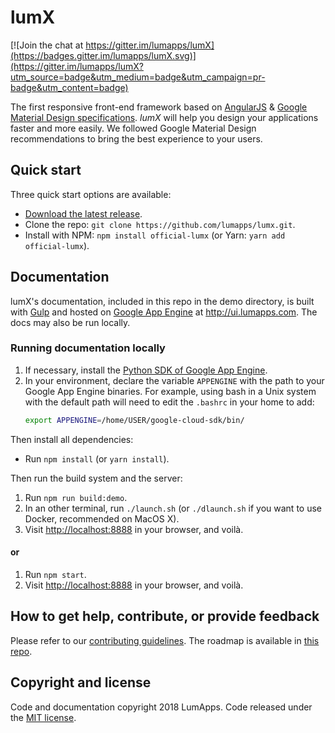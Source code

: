 # lumX

[![Join the chat at https://gitter.im/lumapps/lumX](https://badges.gitter.im/lumapps/lumX.svg)](https://gitter.im/lumapps/lumX?utm_source=badge&utm_medium=badge&utm_campaign=pr-badge&utm_content=badge)

The first responsive front-end framework based on [AngularJS][angularjs] & [Google Material Design specifications][material]. *lumX* will help you design your applications faster and more easily. We followed Google Material Design recommendations to bring the best experience to your users.

## Quick start

Three quick start options are available:

- [Download the latest release][release].
- Clone the repo: `git clone https://github.com/lumapps/lumx.git`.
- Install with NPM: `npm install official-lumx` (or Yarn: `yarn add official-lumx`).

## Documentation

lumX's documentation, included in this repo in the demo directory, is built with [Gulp][gulp] and hosted on [Google App Engine][gae] at http://ui.lumapps.com. The docs may also be run locally.

### Running documentation locally

1. If necessary, install the [Python SDK of Google App Engine][gaepython].
2. In your environment, declare the variable `APPENGINE` with the path to your Google App Engine binaries.
For example, using bash in a Unix system with the default path will need to edit the `.bashrc` in your home to add:
    ```bash
    export APPENGINE=/home/USER/google-cloud-sdk/bin/
    ```

Then install all dependencies:

* Run `npm install` (or `yarn install`).

Then run the build system and the server:

1. Run `npm run build:demo`.
2. In an other terminal, run `./launch.sh` (or `./dlaunch.sh` if you want to use Docker, recommended on MacOS X).
3. Visit [http://localhost:8888][local] in your browser, and voilà.

#### or

1. Run `npm start`.
2. Visit [http://localhost:8888][local] in your browser, and voilà.

## How to get help, contribute, or provide feedback

Please refer to our [contributing guidelines](CONTRIBUTING.md). The roadmap is available in [this repo](ROADMAP.md).

## Copyright and license

Code and documentation copyright 2018 LumApps. Code released under the [MIT license](LICENSE.md).


[angularjs]: https://angularjs.org/
[gae]: https://cloud.google.com/appengine/
[gaepython]: https://cloud.google.com/appengine/downloads
[gulp]: http://gulpjs.com/
[local]: http://localhost:8888
[material]: http://www.google.com/design/spec/material-design/introduction.html
[release]: https://github.com/lumapps/lumX/tags
